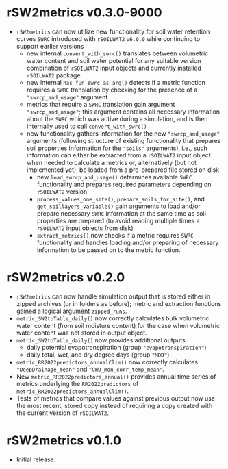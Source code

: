 # rSW2metrics v0.3.0-9000
* `rSW2metrics` can now utilize new functionality for
  soil water retention curves `SWRC` introduced with `rSOILWAT2` `v6.0.0` while
  continuing to support earlier versions
    * new internal `convert_with_swrc()` translates between
      volumetric water content and soil water potential
      for any suitable version combination of `rSOILWAT2` input objects
      and currently installed `rSOILWAT2` package
    * new internal `has_fun_swrc_as_arg()` detects if a metric function
      requires a `SWRC` translation by checking for the presence of a
      `"swrcp_and_usage"` argument
    * metrics that require a `SWRC` translation gain argument
      `"swrcp_and_usage"`; this argument contains all necessary information
      about the `SWRC` which was active during a simulation, and is then
      internally used to call `convert_with_swrc()`
    * new functionality gathers information for the new `"swrcp_and_usage"`
      arguments
      (following structure of existing functionality that
      prepares soil properties information for the `"soils"` arguments), i.e.,
      such information can either be extracted from a `rSOILWAT2` input object
      when needed to calculate a metrics or, alternatively
      (but not implemented yet),
      be loaded from a pre-prepared file stored on disk
        * new `load_swrcp_and_usage()` determines available `SWRC` functionality
          and prepares required parameters depending on `rSOILWAT2` version
        * `process_values_one_site()`, `prepare_soils_for_site()`, and
          `get_soillayers_variable()` gain arguments to load and/or prepare
          necessary `SWRC` information at the same time as soil properties are
          prepared (to avoid reading multiple times a `rSOILWAT2` input objects
          from disk)
        * `extract_metrics()` now checks if a metric requires
          `SWRC` functionality and handles loading and/or preparing of
          necessary information to be passed on to the metric function.


# rSW2metrics v0.2.0
* `rSW2metrics` can now handle simulation output that is stored either in
  zipped archives (or in folders as before); metric and extraction functions
  gained a logical argument `zipped_runs`.
* `metric_SW2toTable_daily()` now correctly calculates
  bulk volumetric water content (from soil moisture content) for the case when
  volumetric water content was not stored in output object.
* `metric_SW2toTable_daily()` now provides additional outputs
    * daily potential evapotranspiration (group `"evapotranspiration"`)
    * daily total, wet, and dry degree days (group `"MDD"`)
* `metric_RR2022predictors_annualClim()` now correctly calculates
  `"DeepDrainage_mean"` and `"CWD_mon_corr_temp_mean"`.
* New `metric_RR2022predictors_annual()` provides annual time series of
  metrics underlying the `RR2022predictors` of
  `metric_RR2022predictors_annualClim()`.
* Tests of metrics that compare values against previous output now use
  the most recent, stored copy instead of requiring a copy created with the
  current version of `rSOILWAT2`.

# rSW2metrics v0.1.0
* Initial release.
